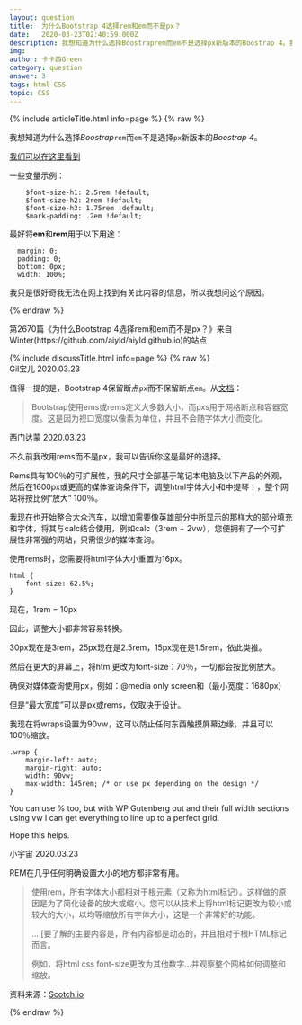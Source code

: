 ```yaml
---
layout: question
title:  为什么Bootstrap 4选择rem和em而不是px？
date:   2020-03-23T02:40:59.000Z
description: 我想知道为什么选择Boostraprem而em不是选择px新版本的Boostrap 4。我们可以在这里看到一些变量示例：    $font-s...
img: 
author: 卡卡西Green
category: question
answer: 3
tags: html CSS
topic: CSS
---
```

<div class="article-root">
  <div class="article">
    {% include articleTitle.html info=page %}
    {% raw %}
    <div class="article-content"><p><font style="vertical-align: inherit;"><font style="vertical-align: inherit;">我想知道为什么</font><font style="vertical-align: inherit;">选择</font></font><em><font style="vertical-align: inherit;"><font style="vertical-align: inherit;">Boostrap</font></font></em><font style="vertical-align: inherit;"></font><code>rem</code><font style="vertical-align: inherit;"><font style="vertical-align: inherit;">而</font></font><code>em</code><font style="vertical-align: inherit;"><font style="vertical-align: inherit;">不是</font><font style="vertical-align: inherit;">选择</font></font><code>px</code><font style="vertical-align: inherit;"><font style="vertical-align: inherit;">新版本的</font></font><em><font style="vertical-align: inherit;"><font style="vertical-align: inherit;">Boostrap 4</font></font></em><font style="vertical-align: inherit;"><font style="vertical-align: inherit;">。</font></font></p>

<p><a href="https://github.com/twbs/bootstrap/blob/v4-dev/scss/_variables.scss" rel="noreferrer"><font style="vertical-align: inherit;"><font style="vertical-align: inherit;">我们可以在这里看到</font></font></a></p>

<p><font style="vertical-align: inherit;"><font style="vertical-align: inherit;">一些变量示例：</font></font></p>

<pre><code>    $font-size-h1: 2.5rem !default;<font></font>
    $font-size-h2: 2rem !default;<font></font>
    $font-size-h3: 1.75rem !default;<font></font>
    $mark-padding: .2em !default;<font></font>
</code></pre>

<p><font style="vertical-align: inherit;"><font style="vertical-align: inherit;">最好将</font></font><strong><font style="vertical-align: inherit;"><font style="vertical-align: inherit;">em</font></font></strong><font style="vertical-align: inherit;"><font style="vertical-align: inherit;">和</font></font><strong><font style="vertical-align: inherit;"><font style="vertical-align: inherit;">rem</font></font></strong><font style="vertical-align: inherit;"><font style="vertical-align: inherit;">用于以下</font><font style="vertical-align: inherit;">用途</font><font style="vertical-align: inherit;">：</font></font></p>

<pre><code>  margin: 0;<font></font>
  padding: 0;<font></font>
  bottom: 0px;<font></font>
  width: 100%;<font></font>
</code></pre>

<p><font style="vertical-align: inherit;"><font style="vertical-align: inherit;">我只是很好奇我无法在网上找到有关此内容的信息，所以我想问这个原因。</font></font></p></div>
    {% endraw %}
  </div>
  <p class="winter_mark">第2670篇《为什么Bootstrap 4选择rem和em而不是px？》来自Winter(https://github.com/aiyld/aiyld.github.io)的站点</p>
  <div class="discuss-wrapper">
    {% include discussTitle.html info=page %}
    {% raw %}
    <div class="discuss-item">
        <div class="discuss-parent">
          <div class="discuss-meta">
            <span class="discuss-user">Gil宝儿</span>
            <span class="discuss-time">2020.03.23</span>
          </div>
          <div class="discuss-comment"><p><font style="vertical-align: inherit;"><font style="vertical-align: inherit;">值得一提的是，Bootstrap 4保留断点</font></font><code>px</code><font style="vertical-align: inherit;"><font style="vertical-align: inherit;">而不</font><font style="vertical-align: inherit;">保留断点</font></font><code>em</code><font style="vertical-align: inherit;"><font style="vertical-align: inherit;">。</font><font style="vertical-align: inherit;">从</font></font><a href="https://getbootstrap.com/docs/4.0/layout/grid/#grid-options" rel="noreferrer"><font style="vertical-align: inherit;"><font style="vertical-align: inherit;">文档</font></font></a><font style="vertical-align: inherit;"><font style="vertical-align: inherit;">：</font></font></p>

<blockquote>
  <p><font style="vertical-align: inherit;"><font style="vertical-align: inherit;">Bootstrap使用ems或rems定义大多数大小，而pxs用于网格断点和容器宽度。</font><font style="vertical-align: inherit;">这是因为视口宽度以像素为单位，并且不会随字体大小而变化。</font></font></p>
</blockquote></div>
        </div></div><div class="discuss-item">
        <div class="discuss-parent">
          <div class="discuss-meta">
            <span class="discuss-user">西门达蒙</span>
            <span class="discuss-time">2020.03.23</span>
          </div>
          <div class="discuss-comment"><p><font style="vertical-align: inherit;"><font style="vertical-align: inherit;">不久前我改用rems而不是px，我可以告诉你这是最好的选择。</font></font></p>

<p><font style="vertical-align: inherit;"><font style="vertical-align: inherit;">Rems具有100％的可扩展性，我的尺寸全部基于笔记本电脑及以下产品的外观，然后在1600px或更高的媒体查询条件下，调整html字体大小和中提琴！，整个网站将按比例“放大” 100％。</font></font></p>

<p><font style="vertical-align: inherit;"><font style="vertical-align: inherit;">我现在也开始整合大众汽车，以增加需要像英雄部分中所显示的那样大的部分填充和字体，将其与calc结合使用，例如calc（3rem + 2vw），您便拥有了一个可扩展性非常强的网站，只需很少的媒体查询。</font></font></p>

<p><font style="vertical-align: inherit;"><font style="vertical-align: inherit;">使用rems时，您需要将html字体大小重置为16px。</font></font></p>

<pre><code>html {<font></font>
    font-size: 62.5%;<font></font>
}<font></font>
</code></pre>

<p><font style="vertical-align: inherit;"><font style="vertical-align: inherit;">现在，1rem = 10px</font></font></p>

<p><font style="vertical-align: inherit;"><font style="vertical-align: inherit;">因此，调整大小都非常容易转换。</font></font></p>

<p><font style="vertical-align: inherit;"><font style="vertical-align: inherit;">30px现在是3rem，25px现在是2.5rem，15px现在是1.5rem，依此类推。</font></font></p>

<p><font style="vertical-align: inherit;"><font style="vertical-align: inherit;">然后在更大的屏幕上，将html更改为font-size：70％，一切都会按比例放大。</font></font></p>

<p><font style="vertical-align: inherit;"><font style="vertical-align: inherit;">确保对媒体查询使用px，例如：@media only screen和（最小宽度：1680px）</font></font></p>

<p><font style="vertical-align: inherit;"><font style="vertical-align: inherit;">但是“最大宽度”可以是px或rems，仅取决于设计。</font></font></p>

<p><font style="vertical-align: inherit;"><font style="vertical-align: inherit;">我现在将wraps设置为90vw，这可以防止任何东西触摸屏幕边缘，并且可以100％缩放。</font></font></p>

<pre><code>.wrap {<font></font>
    margin-left: auto;<font></font>
    margin-right: auto;<font></font>
    width: 90vw;<font></font>
    max-width: 145rem; /* or use px depending on the design */<font></font>
}<font></font>
</code></pre>

<p>You can use % too, but with WP Gutenberg out and their full width sections using vw I can get everything to line up to a perfect grid.</p>

<p>Hope this helps. </p></div>
        </div></div><div class="discuss-item">
        <div class="discuss-parent">
          <div class="discuss-meta">
            <span class="discuss-user">小宇宙</span>
            <span class="discuss-time">2020.03.23</span>
          </div>
          <div class="discuss-comment"><p><font style="vertical-align: inherit;"><font style="vertical-align: inherit;">REM在几乎任何明确设置大小的地方都非常有用。 </font></font></p>

<blockquote>
  <p><font style="vertical-align: inherit;"><font style="vertical-align: inherit;">使用rem，所有字体大小都相对于根元素（又称为html标记）。</font><font style="vertical-align: inherit;">这样做的原因是为了简化设备的放大或缩小。</font><font style="vertical-align: inherit;">您可以从技术上将html标记更改为较小或较大的大小，以均等缩放所有字体大小，这是一个非常好的功能。</font></font></p>
  
  <p><font style="vertical-align: inherit;"><font style="vertical-align: inherit;">... [要了解的主要内容是，所有内容都是动态的，并且相对于根HTML标记而言。</font></font></p>
  
  <p><font style="vertical-align: inherit;"><font style="vertical-align: inherit;">例如，将html css font-size更改为其他数字...并观察整个网格如何调整和缩放。</font></font></p>
</blockquote>

<p><font style="vertical-align: inherit;"><font style="vertical-align: inherit;">资料来源：</font></font><a href="https://scotch.io/bar-talk/whats-new-in-bootstrap-4#toc-new-unit-rems-for-typography" rel="noreferrer"><font style="vertical-align: inherit;"><font style="vertical-align: inherit;">Scotch.io</font></font></a></p></div>
        </div></div>
    {% endraw %}
  </div>
<div>
